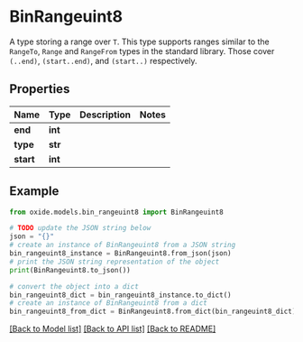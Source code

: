 # BinRangeuint8

A type storing a range over `T`.  This type supports ranges similar to the `RangeTo`, `Range` and `RangeFrom` types in the standard library. Those cover `(..end)`, `(start..end)`, and `(start..)` respectively.

## Properties

Name | Type | Description | Notes
------------ | ------------- | ------------- | -------------
**end** | **int** |  | 
**type** | **str** |  | 
**start** | **int** |  | 

## Example

```python
from oxide.models.bin_rangeuint8 import BinRangeuint8

# TODO update the JSON string below
json = "{}"
# create an instance of BinRangeuint8 from a JSON string
bin_rangeuint8_instance = BinRangeuint8.from_json(json)
# print the JSON string representation of the object
print(BinRangeuint8.to_json())

# convert the object into a dict
bin_rangeuint8_dict = bin_rangeuint8_instance.to_dict()
# create an instance of BinRangeuint8 from a dict
bin_rangeuint8_from_dict = BinRangeuint8.from_dict(bin_rangeuint8_dict)
```
[[Back to Model list]](../README.md#documentation-for-models) [[Back to API list]](../README.md#documentation-for-api-endpoints) [[Back to README]](../README.md)


